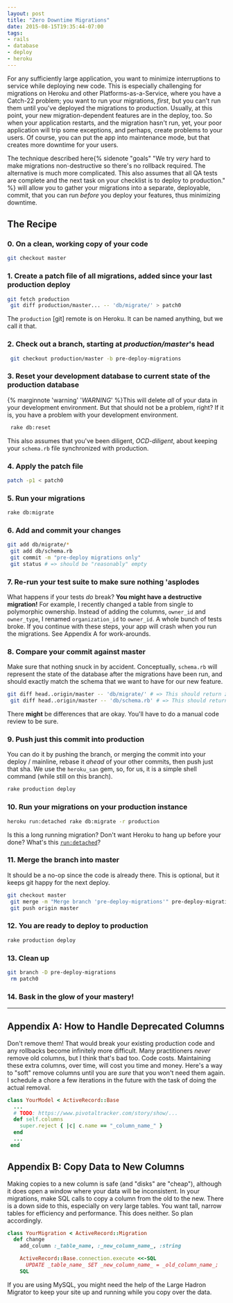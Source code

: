 ```yaml
---
layout: post
title: "Zero Downtime Migrations"
date: 2015-08-15T19:35:44-07:00
tags: 
- rails
- database
- deploy
- heroku
---
```


For any sufficiently large application, you want to minimize interruptions to service while deploying new code. This is especially challenging for migrations on Heroku and other Platforms-as-a-Service, where you have a Catch-22 problem; you want to run your migrations, *first*, but you can't run them until you've deployed the migrations to production. Usually, at this point, your new migration-dependent features are in the deploy, too. So when your application restarts, and the migration hasn't run, yet, your poor application will trip some exceptions, and perhaps, create problems to your users. Of course, you can put the app into maintenance mode, but that creates more downtime for your users.

The technique described here{% sidenote "goals" "We try _very_ hard to make migrations non-destructive so there's no rollback required. The alternative is much more complicated. This also assumes that all QA tests are complete and the next task on your checklist is to deploy to production." %} will allow you to gather your migrations into a separate, deployable, commit, that you can run *before* you deploy your features, thus minimizing downtime. 


## The Recipe

### 0. On a clean, working copy of your code

``` sh
git checkout master
```
    
### 1. Create a patch file of all migrations, added since your last production deploy

``` sh
git fetch production
 git diff production/master... -- 'db/migrate/' > patch0
```

The `production` [git] remote is on Heroku. It can be named anything, but we call it that.

### 2. Check out a branch, starting at _production/master_'s head

``` sh
 git checkout production/master -b pre-deploy-migrations
```

### 3. Reset your development database to current state of the production database

{% marginnote 'warning' '*WARNING*' %}This will delete *all* of your data in your development environment. But that should not be a problem, right? If it is, you have a problem with your development environment.

``` sh
 rake db:reset
```

This also assumes that you've been diligent, *OCD-diligent*, about keeping your `schema.rb` file synchronized with production.

### 4. Apply the patch file

``` sh
patch -p1 < patch0
```

### 5. Run your migrations

``` sh
rake db:migrate
```

### 6. Add and commit your changes

``` sh
git add db/migrate/*
 git add db/schema.rb
 git commit -m "pre-deploy migrations only"
 git status # => should be "reasonably" empty
```

### 7. Re-run your test suite to make sure nothing 'asplodes

What happens if your tests *do* break? __You might have a destructive migration!__ For example, I recently changed a table from single to polymorphic ownership. Instead of adding the columns, `owner_id` and `owner_type`, I renamed `organization_id` to `owner_id`. A whole bunch of tests broke. If you continue with these steps, your app will crash when you run the migrations. See Appendix A for work-arounds.

### 8. Compare your commit against master

Make sure that nothing snuck in by accident. Conceptually, `schema.rb` will represent the state of the database after the migrations have been run, and should exactly match the schema that we want to have for our new feature.

``` sh
git diff head..origin/master -- 'db/migrate/' # => This should return zero changes!
 git diff head..origin/master -- 'db/schema.rb' # => This should return zero changes!
```

There __might__ be differences that are okay. You'll have to do a manual code review to be sure.

### 9. Push __just__ this commit into production

You can do it by pushing the branch, or merging the commit into your deploy / mainline, rebase it *ahead* of your other commits, then push just that sha. We use the `heroku_san` gem, so, for us, it is a simple shell command (while still on this branch).

``` sh
rake production deploy
```
   
### 10. Run your migrations on your production instance

``` sh
heroku run:detached rake db:migrate -r production
```

Is this a long running migration? Don't want Heroku to hang up before your done? What's this [`run:detached`](https://devcenter.heroku.com/articles/one-off-dynos#running-tasks-in-background)?

### 11. Merge the branch into master

It should be a no-op since the code is already there. This is optional, but it keeps git happy for the next deploy.

``` sh
git checkout master
 git merge -m "Merge branch 'pre-deploy-migrations'" pre-deploy-migrations 
 git push origin master
```

### 12. You are ready to deploy to production

``` sh
rake production deploy
```

### 13. Clean up

``` sh
git branch -D pre-deploy-migrations
 rm patch0
```

### 14. Bask in the glow of your mastery!


<hr class="slender">


## Appendix A: How to Handle Deprecated Columns

Don't remove them! That would break your existing production code and any rollbacks become infinitely more difficult. Many practitioners *never* remove old columns, but I think that's bad too. Code costs. Maintaining these extra columns, over time, will cost you time and money. Here's a way to "soft" remove columns until you are *sure* that you won't need them again. I schedule a chore a few iterations in the future with the task of doing the actual removal.

``` ruby
class YourModel < ActiveRecord::Base
  ...
  # TODO: https://www.pivotaltracker.com/story/show/...
  def self.columns
    super.reject { |c| c.name == "_column_name_" }
  end
  ...
 end
```

## Appendix B: Copy Data to New Columns

Making copies to a new column is safe (and "disks" are "cheap"), although it does open a window where your data will be inconsistent. In your migrations, make SQL calls to copy a column from the old to the new. There is a down side to this, especially on very large tables. You want tall, narrow tables for efficiency and performance. This does neither. So plan accordingly.

``` ruby
class YourMigration < ActiveRecord::Migration
  def change
    add_column :_table_name, :_new_column_name_, :string

    ActiveRecord::Base.connection.execute <<-SQL
      UPDATE _table_name_ SET _new_column_name_ = _old_column_name_;
    SQL
```

If you are using MySQL, you might need the help of the Large Hadron Migrator to keep your site up and running while you copy over the data.
